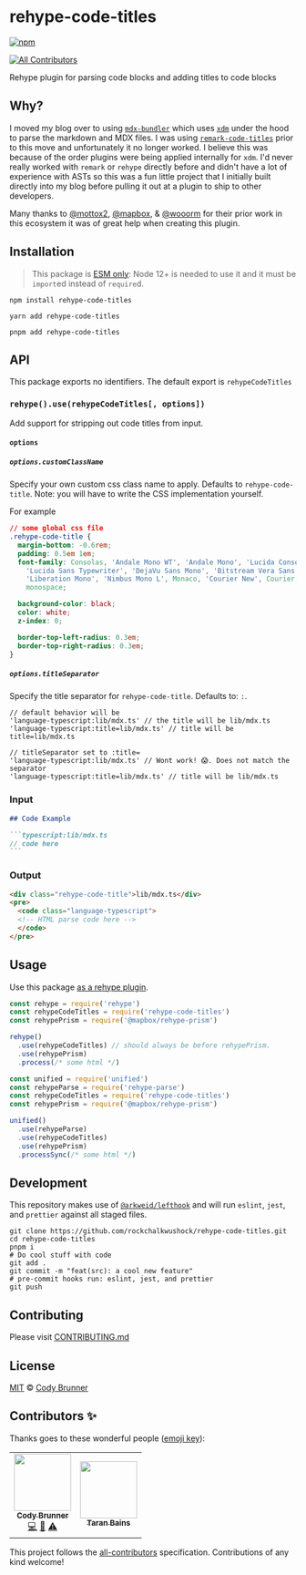 # rehype-code-titles

[![npm](https://img.shields.io/npm/v/rehype-code-titles?style=flat-square)](https://www.npmjs.com/package/rehype-code-titles)

<!-- ALL-CONTRIBUTORS-BADGE:START - Do not remove or modify this section -->

[![All Contributors](https://img.shields.io/badge/all_contributors-1-orange.svg?style=flat-square)](#contributors-)

<!-- ALL-CONTRIBUTORS-BADGE:END -->

Rehype plugin for parsing code blocks and adding titles to code blocks

## Why?

I moved my blog over to using [`mdx-bundler`](https://github.com/kentcdodds/mdx-bundler) which uses [`xdm`](https://github.com/wooorm/xdm) under the hood to parse the markdown and MDX files. I was using [`remark-code-titles`](https://github.com/mottox2/remark-code-titles#readme) prior to this move and unfortunately it no longer worked. I believe this was because of the order plugins were being applied internally for `xdm`. I'd never really worked with `remark` or `rehype` directly before and didn't have a lot of experience with ASTs so this was a fun little project that I initially built directly into my blog before pulling it out at a plugin to ship to other developers.

Many thanks to [@mottox2](https://github.com/mottox2), [@mapbox](https://github.com/mapbox), & [@wooorm](https://github.com/wooorm) for their prior work in this ecosystem it was of great help when creating this plugin.

## Installation

> This package is [ESM only](https://gist.github.com/sindresorhus/a39789f98801d908bbc7ff3ecc99d99c):
> Node 12+ is needed to use it and it must be `import`ed instead of `require`d.

```shell
npm install rehype-code-titles

yarn add rehype-code-titles

pnpm add rehype-code-titles
```

## API

This package exports no identifiers. The default export is `rehypeCodeTitles`

### `rehype().use(rehypeCodeTitles[, options])`

Add support for stripping out code titles from input.

#### `options`

##### `options.customClassName`

Specify your own custom css class name to apply. Defaults to `rehype-code-title`.
Note: you will have to write the CSS implementation yourself.

For example

```css
// some global css file
.rehype-code-title {
  margin-bottom: -0.6rem;
  padding: 0.5em 1em;
  font-family: Consolas, 'Andale Mono WT', 'Andale Mono', 'Lucida Console',
    'Lucida Sans Typewriter', 'DejaVu Sans Mono', 'Bitstream Vera Sans Mono',
    'Liberation Mono', 'Nimbus Mono L', Monaco, 'Courier New', Courier,
    monospace;

  background-color: black;
  color: white;
  z-index: 0;

  border-top-left-radius: 0.3em;
  border-top-right-radius: 0.3em;
}
```

##### `options.titleSeparator`

Specify the title separator for `rehype-code-title`. Defaults to: `:`.

```tsx
// default behavior will be
'language-typescript:lib/mdx.ts' // the title will be lib/mdx.ts
'language-typescript:title=lib/mdx.ts' // title will be title=lib/mdx.ts

// titleSeparator set to :title=
'language-typescript:lib/mdx.ts' // Wont work! 😱. Does not match the separator
'language-typescript:title=lib/mdx.ts' // title will be lib/mdx.ts
```

### Input

````md
## Code Example

```typescript:lib/mdx.ts
// code here
```
````

### Output

```html
<div class="rehype-code-title">lib/mdx.ts</div>
<pre>
  <code class="language-typescript">
  <!-- HTML parse code here -->
  </code>
</pre>
```

## Usage

Use this package [as a rehype plugin](https://github.com/rehypejs/rehype/blob/main/doc/plugins.md#using-plugins).

```javascript
const rehype = require('rehype')
const rehypeCodeTitles = require('rehype-code-titles')
const rehypePrism = require('@mapbox/rehype-prism')

rehype()
  .use(rehypeCodeTitles) // should always be before rehypePrism.
  .use(rehypePrism)
  .process(/* some html */)
```

```javascript
const unified = require('unified')
const rehypeParse = require('rehype-parse')
const rehypeCodeTitles = require('rehype-code-titles')
const rehypePrism = require('@mapbox/rehype-prism')

unified()
  .use(rehypeParse)
  .use(rehypeCodeTitles)
  .use(rehypePrism)
  .processSync(/* some html */)
```

## Development

This repository makes use of [`@arkweid/lefthook`](https://github.com/evilmartians/lefthook) and will run `eslint`, `jest`, and `prettier`
against all staged files.

```shell
git clone https://github.com/rockchalkwushock/rehype-code-titles.git
cd rehype-code-titles
pnpm i
# Do cool stuff with code
git add .
git commit -m "feat(src): a cool new feature"
# pre-commit hooks run: eslint, jest, and prettier
git push
```

## Contributing

Please visit [CONTRIBUTING.md](https://github.com/rockchalkwushock/rehype-code-titles/blob/master/CONTRIBUTING.md)

## License

[MIT](https://github.com/rockchalkwushock/rehype-code-titles/blob/master/LICENSE) © [Cody Brunner](https://codybrunner.com)

## Contributors ✨

Thanks goes to these wonderful people ([emoji key](https://allcontributors.org/docs/en/emoji-key)):

<!-- ALL-CONTRIBUTORS-LIST:START - Do not remove or modify this section -->
<!-- prettier-ignore-start -->
<!-- markdownlint-disable -->
<table>
  <tr>
    <td align="center"><a href="https://codybrunner.com"><img src="https://avatars.githubusercontent.com/u/19720404?v=4?s=100" width="100px;" alt=""/><br /><sub><b>Cody Brunner</b></sub></a><br /><a href="https://github.com/rockchalkwushock/rehype-code-titles/commits?author=rockchalkwushock" title="Code">💻</a> <a href="https://github.com/rockchalkwushock/rehype-code-titles/commits?author=rockchalkwushock" title="Documentation">📖</a> <a href="https://github.com/rockchalkwushock/rehype-code-titles/commits?author=rockchalkwushock" title="Tests">⚠️</a></td>
    <td align="center"><a href="https://taranveerbains.ca"><img src="https://avatars.githubusercontent.com/u/16584942?v=4" width="100px;" alt=""/><br /><sub><b>Taran Bains</b></sub></a><br /> </td>
  </tr>
</table>

<!-- markdownlint-restore -->
<!-- prettier-ignore-end -->

<!-- ALL-CONTRIBUTORS-LIST:END -->

This project follows the [all-contributors](https://github.com/all-contributors/all-contributors) specification. Contributions of any kind welcome!
